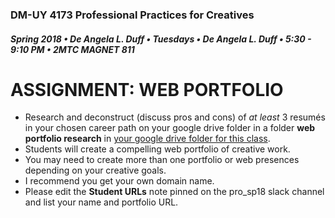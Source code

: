 ### DM-UY 4173 Professional Practices for Creatives
##### Spring 2018 • De Angela L. Duff • Tuesdays • De Angela L. Duff • 5:30 - 9:10 PM • 2MTC MAGNET 811

# ASSIGNMENT: WEB PORTFOLIO

* Research and deconstruct (discuss pros and cons) of _at least_ 3 resumés in your chosen career path on your google drive folder in a folder **web portfolio research** in [your google drive folder for this class](deliverables.md).
* Students will create a compelling web portfolio of creative work. 
* You may need to create more than one portfolio or web presences depending on your creative goals.
* I recommend you get your own domain name.
* Please edit the **Student URLs** note pinned on the pro_sp18 slack channel and list your name and portfolio URL. 


